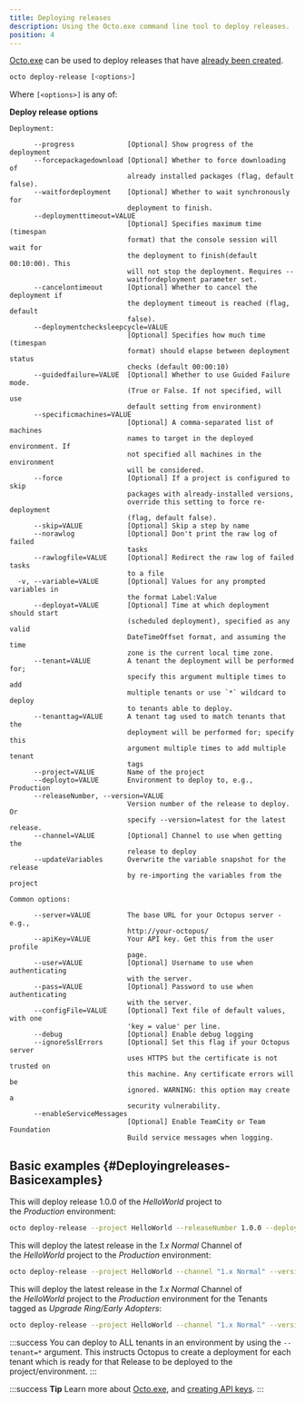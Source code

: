 ```yaml
---
title: Deploying releases
description: Using the Octo.exe command line tool to deploy releases.
position: 4
---
```


[Octo.exe](/docs/api-and-integration/octo.exe-command-line/index.md) can be used to deploy releases that have [already been created](/docs/api-and-integration/octo.exe-command-line/creating-releases.md).

```bash
octo deploy-release [<options>]
```

Where `[<options>]` is any of:

**Deploy release options**

```text
Deployment: 

      --progress             [Optional] Show progress of the deployment
      --forcepackagedownload [Optional] Whether to force downloading of 
                             already installed packages (flag, default false).
      --waitfordeployment    [Optional] Whether to wait synchronously for 
                             deployment to finish.
      --deploymenttimeout=VALUE
                             [Optional] Specifies maximum time (timespan 
                             format) that the console session will wait for 
                             the deployment to finish(default 00:10:00). This 
                             will not stop the deployment. Requires --
                             waitfordeployment parameter set.
      --cancelontimeout      [Optional] Whether to cancel the deployment if 
                             the deployment timeout is reached (flag, default 
                             false).
      --deploymentchecksleepcycle=VALUE
                             [Optional] Specifies how much time (timespan 
                             format) should elapse between deployment status 
                             checks (default 00:00:10)
      --guidedfailure=VALUE  [Optional] Whether to use Guided Failure mode. 
                             (True or False. If not specified, will use 
                             default setting from environment)
      --specificmachines=VALUE
                             [Optional] A comma-separated list of machines 
                             names to target in the deployed environment. If 
                             not specified all machines in the environment 
                             will be considered.
      --force                [Optional] If a project is configured to skip 
                             packages with already-installed versions, 
                             override this setting to force re-deployment 
                             (flag, default false).
      --skip=VALUE           [Optional] Skip a step by name
      --norawlog             [Optional] Don't print the raw log of failed 
                             tasks
      --rawlogfile=VALUE     [Optional] Redirect the raw log of failed tasks 
                             to a file
  -v, --variable=VALUE       [Optional] Values for any prompted variables in 
                             the format Label:Value
      --deployat=VALUE       [Optional] Time at which deployment should start 
                             (scheduled deployment), specified as any valid 
                             DateTimeOffset format, and assuming the time 
                             zone is the current local time zone.
      --tenant=VALUE         A tenant the deployment will be performed for; 
                             specify this argument multiple times to add 
                             multiple tenants or use `*` wildcard to deploy 
                             to tenants able to deploy.
      --tenanttag=VALUE      A tenant tag used to match tenants that the 
                             deployment will be performed for; specify this 
                             argument multiple times to add multiple tenant 
                             tags
      --project=VALUE        Name of the project
      --deployto=VALUE       Environment to deploy to, e.g., Production
      --releaseNumber, --version=VALUE
                             Version number of the release to deploy. Or 
                             specify --version=latest for the latest release.
      --channel=VALUE        [Optional] Channel to use when getting the 
                             release to deploy
      --updateVariables      Overwrite the variable snapshot for the release 
                             by re-importing the variables from the project

Common options: 

      --server=VALUE         The base URL for your Octopus server - e.g., 
                             http://your-octopus/
      --apiKey=VALUE         Your API key. Get this from the user profile 
                             page.
      --user=VALUE           [Optional] Username to use when authenticating 
                             with the server.
      --pass=VALUE           [Optional] Password to use when authenticating 
                             with the server.
      --configFile=VALUE     [Optional] Text file of default values, with one 
                             'key = value' per line.
      --debug                [Optional] Enable debug logging
      --ignoreSslErrors      [Optional] Set this flag if your Octopus server 
                             uses HTTPS but the certificate is not trusted on 
                             this machine. Any certificate errors will be 
                             ignored. WARNING: this option may create a 
                             security vulnerability.
      --enableServiceMessages
                             [Optional] Enable TeamCity or Team Foundation 
                             Build service messages when logging.
```

## Basic examples {#Deployingreleases-Basicexamples}

This will deploy release 1.0.0 of the *HelloWorld* project to the *Production* environment:

```bash
octo deploy-release --project HelloWorld --releaseNumber 1.0.0 --deployto Production --server http://octopus/ --apiKey API-ABCDEF123456
```

This will deploy the latest release in the *1.x Normal* Channel of the *HelloWorld* project to the *Production* environment:

```bash
octo deploy-release --project HelloWorld --channel "1.x Normal" --version latest --deployto Production --server http://octopus/ --apiKey API-ABCDEF123456
```

This will deploy the latest release in the *1.x Normal* Channel of the *HelloWorld* project to the *Production* environment for the Tenants tagged as *Upgrade Ring/Early Adopters*:

```bash
octo deploy-release --project HelloWorld --channel "1.x Normal" --version latest --deployto Production --tenantTag "Upgrade Ring/Early Adopters" --server http://octopus/ --apiKey API-ABCDEF123456
```

:::success
You can deploy to ALL tenants in an environment by using the `--tenant=*` argument. This instructs Octopus to create a deployment for each tenant which is ready for that Release to be deployed to the project/environment.
:::

:::success
**Tip**
Learn more about [Octo.exe](/docs/api-and-integration/octo.exe-command-line/index.md), and [creating API keys](/docs/how-to/how-to-create-an-api-key.md).
:::
